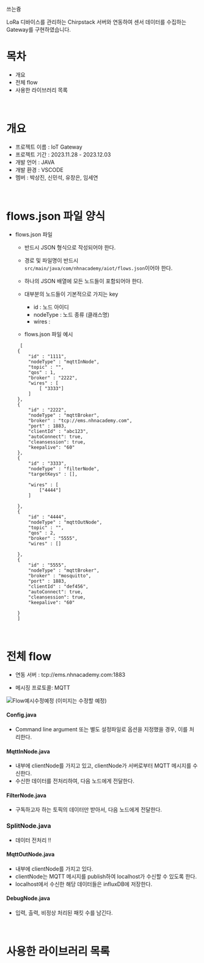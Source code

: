 쓰는즁

LoRa 디바이스를 관리하는 Chirpstack 서버와 연동하여 센서 데이터를 수집하는 Gateway를 구현하였습니다. 
<br>

# 목차
 - 개요
 - 전체 flow
 - 사용한 라이브러리 목록
 <br>

# 개요

 - 프로젝트 이름 : IoT Gateway
 - 프로젝트 기간 : 2023.11.28 - 2023.12.03
 - 개발 언어 : JAVA
 - 개발 환경 : VSCODE
 - 멤버 : 박상진, 신민석, 유창은, 임세연
 <br>


# flows.json 파일 양식

 - flows.json 파일
      - 반드시 JSON 형식으로 작성되어야 한다.
      - 경로 및 파일명이 반드시 `src/main/java/com/nhnacademy/aiot/flows.json`이어야 한다.
      - 하나의 JSON 배열에 모든 노드들이 포함되어야 한다.

      - 대부분의 노드들이 기본적으로 가지는 key
        - id : 노드 아이디
        - nodeType : 노드 종류 (클래스명)
        - wires :

     - flows.json 파일 예시
```
     [
    {
        "id" : "1111",
        "nodeType" : "mqttInNode",
        "topic" : "",
        "qos" : 1,
        "broker" : "2222",
        "wires" : [
            [ "3333"]
        ]
    },
    {
        "id" : "2222",
        "nodeType" : "mqttBroker",
        "broker" : "tcp://ems.nhnacademy.com",
        "port" : 1883,
        "clientId" : "abc123",
        "autoConnect": true,
        "cleansession": true,
        "keepalive": "60"
    },
    {
        "id" : "3333",
        "nodeType" : "filterNode",
        "targetKeys" : [],

        "wires" : [
            ["4444"]
        ]

    },
    {
        "id" : "4444",
        "nodeType" : "mqttOutNode",
        "topic" : "", 
        "qos" : 2,
        "broker" : "5555",
        "wires" : []

    },
    {
        "id" : "5555",
        "nodeType" : "mqttBroker",
        "broker" : "mosquitto",
        "port" : 1883,
        "clientId" : "def456",
        "autoConnect": true,
        "cleansession": true,
        "keepalive": "60"

    }
    ]
```

<br>

# 전체 flow

 - 연동 서버 : tcp://ems.nhnacademy.com:1883

 - 메시징 프로토콜: MQTT

![Flow예시수정예정](https://github.com/caboooom/iotGateway/assets/124178635/a34a4278-7fac-4576-a7d3-3316510dcba6)
(이미지는 수정할 예정)


#### Config.java
 - Command line argument 또는 별도 설정파일로 옵션을 지정했을 경우, 이를 처리한다.


#### MqttInNode.java
 - 내부에 clientNode를 가지고 있고, clientNode가 서버로부터 MQTT 메시지를 수신한다.
 - 수신한 데이터를 전처리하여, 다음 노드에게 전달한다.
 
#### FilterNode.java
 - 구독하고자 하는 토픽의 데이터만 받아서, 다음 노드에게 전달한다.

### SplitNode.java
 - 데이터 전처리 !!

#### MqttOutNode.java
 - 내부에 clientNode를 가지고 있다.
 - clientNode는 MQTT 메시지를 publish하여 localhost가 수신할 수 있도록 한다.
 - localhost에서 수신한 해당 데이터들은 influxDB에 저장한다.

#### DebugNode.java
 - 입력, 출력, 비정상 처리된 패킷 수를 남긴다.

<br>

# 사용한 라이브러리 목록
